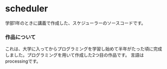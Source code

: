 # scheduler
学部1年のときに講義で作成した、スケジューラーのソースコードです。

###   作品について
これは、大学に入ってからプログラミングを学習し始めて半年がたった頃に完成しました。プログラミングを用いて作成した2つ目の作品です。 言語はprocessingです。
